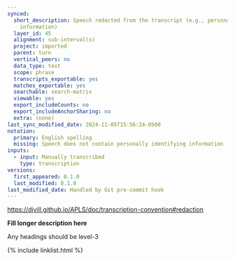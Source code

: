 ```yaml
---
synced:
  short_description: Speech redacted from the transcript (e.g., personally identifying
    information)
  layer_id: 45
  alignment: sub-interval(s)
  project: imported
  parent: turn
  vertical_peers: no
  data_type: text
  scope: phrase
  transcripts_exportable: yes
  matches_exportable: yes
  searchable: search-matrix
  viewable: yes
  export_includeCounts: no
  export_includeAnchorSharing: no
  extra: (none)
last_sync_modified_date: 2024-11-05T15:56:24-0500
notation:
  primary: English spelling
  missing: Speech does not contain personally identifying information
inputs:
  - input: Manually transcribed
    type: transcription
versions:
  first_appeared: 0.1.0
  last_modified: 0.1.0
last_modified_date: Handled by Git pre-commit hook
---
```


https://djvill.github.io/APLS/doc/transcription-convention#redaction

**Fill longer description here**

Any headings should be level-3


{% include linklist.html %}
